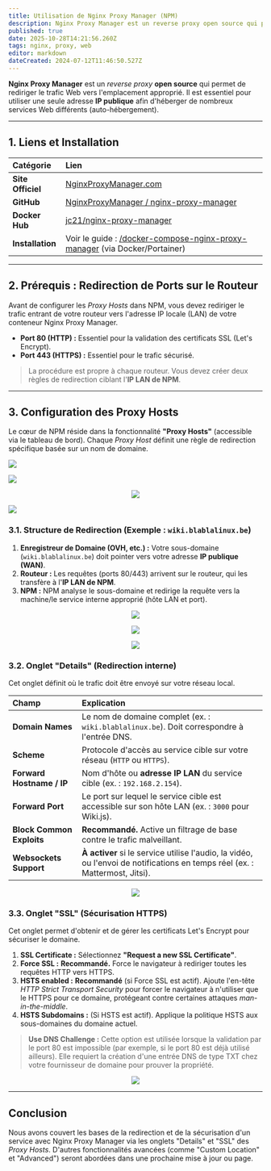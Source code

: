 ```yaml
---
title: Utilisation de Nginx Proxy Manager (NPM)
description: Nginx Proxy Manager est un reverse proxy open source qui permet de rediriger le trafic Web vers l'emplacement approprié. Il est essentiel pour utiliser une seule adresse IP publique afin d'héberger de nombreux services Web différents (auto-hébergement).
published: true
date: 2025-10-28T14:21:56.260Z
tags: nginx, proxy, web
editor: markdown
dateCreated: 2024-07-12T11:46:50.527Z
---
```


**Nginx Proxy Manager** est un *reverse proxy* **open source** qui permet de rediriger le trafic Web vers l'emplacement approprié. Il est essentiel pour utiliser une seule adresse **IP publique** afin d'héberger de nombreux services Web différents (auto-hébergement).

---

## 1. Liens et Installation

| Catégorie | Lien |
| :--- | :--- |
| **Site Officiel** | [NginxProxyManager.com](https://nginxproxymanager.com/) |
| **GitHub** | [NginxProxyManager / nginx-proxy-manager](https://github.com/NginxProxyManager/nginx-proxy-manager) |
| **Docker Hub** | [jc21/nginx-proxy-manager](https://hub.docker.com/r/jc21/nginx-proxy-manager) |
| **Installation** | Voir le guide : [/docker-compose-nginx-proxy-manager](/docker-compose-nginx-proxy-manager) (via Docker/Portainer) |

---

## 2. Prérequis : Redirection de Ports sur le Routeur

Avant de configurer les *Proxy Hosts* dans NPM, vous devez rediriger le trafic entrant de votre routeur vers l'adresse IP locale (LAN) de votre conteneur Nginx Proxy Manager.

* **Port 80 (HTTP) :** Essentiel pour la validation des certificats SSL (Let's Encrypt).
* **Port 443 (HTTPS) :** Essentiel pour le trafic sécurisé.

> La procédure est propre à chaque routeur. Vous devez créer deux règles de redirection ciblant l'**IP LAN de NPM**. 

---

## 3. Configuration des Proxy Hosts

Le cœur de NPM réside dans la fonctionnalité **"Proxy Hosts"** (accessible via le tableau de bord). Chaque *Proxy Host* définit une règle de redirection spécifique basée sur un nom de domaine.

![](/utiliser-nginx-proxy-manager/npm-dashboard-proxy-hosts.png)

![](/utiliser-nginx-proxy-manager/nginx-proxy-hosts.png)

<p style="text-align: center"><img src="/utiliser-nginx-proxy-manager/nginx-ajout-proxy-host.png"></p>

![](/utiliser-nginx-proxy-manager/nginx-ajout-proxy-host.-02.png)

### 3.1. Structure de Redirection (Exemple : `wiki.blablalinux.be`)

1.  **Enregistreur de Domaine (OVH, etc.) :** Votre sous-domaine (`wiki.blablalinux.be`) doit pointer vers votre adresse **IP publique (WAN)**. 
2.  **Routeur :** Les requêtes (ports 80/443) arrivent sur le routeur, qui les transfère à l'**IP LAN de NPM**. 
3.  **NPM :** NPM analyse le sous-domaine et redirige la requête vers la machine/le service interne approprié (hôte LAN et port). 

<p style="text-align: center"><img src="/utiliser-nginx-proxy-manager/redirection-ip-wan-wiki-blabla-linux.png"></p>

<p style="text-align: center"><img src="/utiliser-nginx-proxy-manager/npm-redirections-ports-routeur.png"></p>

<p style="text-align: center"><img src="/utiliser-nginx-proxy-manager/nginx-proxy-host-wiki-blabla-linux.png"></p>

### 3.2. Onglet "Details" (Redirection interne)

Cet onglet définit où le trafic doit être envoyé sur votre réseau local.

| Champ | Explication |
| :--- | :--- |
| **Domain Names** | Le nom de domaine complet (ex. : `wiki.blablalinux.be`). Doit correspondre à l'entrée DNS. |
| **Scheme** | Protocole d'accès au service cible sur votre réseau (`HTTP` ou `HTTPS`). |
| **Forward Hostname / IP** | Nom d'hôte ou **adresse IP LAN** du service cible (ex. : `192.168.2.154`). |
| **Forward Port** | Le port sur lequel le service cible est accessible sur son hôte LAN (ex. : `3000` pour Wiki.js). |
| **Block Common Exploits** | **Recommandé.** Active un filtrage de base contre le trafic malveillant. |
| **Websockets Support** | **À activer** si le service utilise l'audio, la vidéo, ou l'envoi de notifications en temps réel (ex. : Mattermost, Jitsi). |

<p style="text-align: center"><img src="/utiliser-nginx-proxy-manager/nginx-proxy-host-wiki-blabla-linux-02.png"></p>

### 3.3. Onglet "SSL" (Sécurisation HTTPS)

Cet onglet permet d'obtenir et de gérer les certificats Let's Encrypt pour sécuriser le domaine.

1.  **SSL Certificate :** Sélectionnez **"Request a new SSL Certificate"**.
2.  **Force SSL :** **Recommandé.** Force le navigateur à rediriger toutes les requêtes HTTP vers HTTPS.
3.  **HSTS enabled :** **Recommandé** (si Force SSL est actif). Ajoute l'en-tête *HTTP Strict Transport Security* pour forcer le navigateur à n'utiliser que le HTTPS pour ce domaine, protégeant contre certaines attaques *man-in-the-middle*.
4.  **HSTS Subdomains :** (Si HSTS est actif). Applique la politique HSTS aux sous-domaines du domaine actuel.

> **Use DNS Challenge :** Cette option est utilisée lorsque la validation par le port 80 est impossible (par exemple, si le port 80 est déjà utilisé ailleurs). Elle requiert la création d'une entrée DNS de type TXT chez votre fournisseur de domaine pour prouver la propriété.

<p style="text-align: center"><img src="/utiliser-nginx-proxy-manager/nginx-proxy-host-ssl.png"></p>

---

## Conclusion

Nous avons couvert les bases de la redirection et de la sécurisation d'un service avec Nginx Proxy Manager via les onglets "Details" et "SSL" des *Proxy Hosts*. D'autres fonctionnalités avancées (comme "Custom Location" et "Advanced") seront abordées dans une prochaine mise à jour ou page.